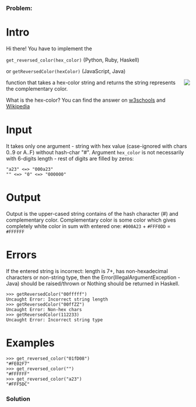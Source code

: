 ### Problem:
<h1 id="intro">Intro</h1>
<p>Hi there! 
You have to implement the </p>
<p><code>get_reversed_color(hex_color)</code> (Python, Ruby, Haskell) </p>
<p>or <code>getReversedColor(hexColor)</code> (JavaScript, Java) </p>
<p><img src="http://www.w3schools.com/colors/img_colormap.gif" align="right"></p>
<p>function that takes a hex-color string and returns the string represents the complementary color.</p>
<p>What is the hex-color? You can find the answer on <a href="http://www.w3schools.com/colors/colors_picker.asp" target="_blank">w3schools</a> and <a href="https://en.wikipedia.org/wiki/Web_colors" target="_blank">Wikipedia</a></p>
<h1 id="input">Input</h1>
<p>It takes only one argument - string with hex value (case-ignored with chars 0..9 or A..F) without hash-char &quot;#&quot;.
Argument <code>hex_color</code> is not necessarily with 6-digits length - rest of digits are filled by zeros: </p>
<pre><code>&quot;a23&quot; &lt;=&gt; &quot;000a23&quot;
&quot;&quot; &lt;=&gt; &quot;0&quot; &lt;=&gt; &quot;000000&quot;</code></pre><h1 id="output">Output</h1>
<p>Output is the upper-cased string contains of the hash character (#) and complementary color. Complementary color is some color which gives completely white color in sum with entered one:
<code>#000A23</code> + <code>#FFF0DD</code> = <code>#FFFFFF</code></p>
<h1 id="errors">Errors</h1>
<p>If the entered string is incorrect: length is 7+, has non-hexadecimal characters or non-string type, then the Error(IllegalArgumentException - Java) should be raised/thrown or Nothing should be returned in Haskell.</p>
<pre><code class="language-js">&gt;&gt;&gt; getReversedColor(<span class="hljs-string">&quot;00fffff&quot;</span>)
Uncaught <span class="hljs-built_in">Error</span>: Incorrect string length
&gt;&gt;&gt; getReversedColor(<span class="hljs-string">&quot;00ffZZ&quot;</span>)
Uncaught <span class="hljs-built_in">Error</span>: Non-hex chars
&gt;&gt;&gt; getReversedColor(<span class="hljs-number">112233</span>)
Uncaught <span class="hljs-built_in">Error</span>: Incorrect string type</code></pre>
<h1 id="examples">Examples</h1>
<pre><code class="language-python"><span class="hljs-meta">&gt;&gt;&gt; </span>get_reversed_color(<span class="hljs-string">&quot;01fD08&quot;</span>)
<span class="hljs-string">&quot;#FE02F7&quot;</span>
<span class="hljs-meta">&gt;&gt;&gt; </span>get_reversed_color(<span class="hljs-string">&quot;&quot;</span>)
<span class="hljs-string">&quot;#FFFFFF&quot;</span>
<span class="hljs-meta">&gt;&gt;&gt; </span>get_reversed_color(<span class="hljs-string">&quot;a23&quot;</span>)
<span class="hljs-string">&quot;#FFF5DC&quot;</span></code></pre>
<pre style="display: none;"><code class="language-ruby"><span class="hljs-meta">&gt;&gt;</span>&gt; get_reversed_color(<span class="hljs-string">&quot;01fD08&quot;</span>)
<span class="hljs-string">&quot;#FE02F7&quot;</span>
<span class="hljs-meta">&gt;&gt;</span>&gt; get_reversed_color(<span class="hljs-string">&quot;&quot;</span>)
<span class="hljs-string">&quot;#FFFFFF&quot;</span>
<span class="hljs-meta">&gt;&gt;</span>&gt; get_reversed_color(<span class="hljs-string">&quot;a23&quot;</span>)
<span class="hljs-string">&quot;#FFF5DC&quot;</span></code></pre>
<pre style="display: none;"><code class="language-js">&gt;&gt;&gt; getReversedColor(<span class="hljs-string">&quot;01fD08&quot;</span>)
<span class="hljs-string">&quot;#FE02F7&quot;</span>
&gt;&gt;&gt; getReversedColor(<span class="hljs-string">&quot;&quot;</span>)
<span class="hljs-string">&quot;#FFFFFF&quot;</span>
&gt;&gt;&gt; getReversedColor(<span class="hljs-string">&quot;a23&quot;</span>)
<span class="hljs-string">&quot;#FFF5DC&quot;</span></code></pre>

### Solution